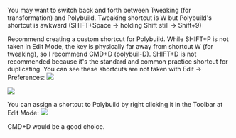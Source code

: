 
You may want to switch back and forth between Tweaking (for transformation) and Polybuild. Tweaking shortcut is W but Polybuild's shortcut is awkward (SHIFT+Space -> holding Shift still -> Shift+9)

Recommend creating a custom shortcut for Polybuild. While SHIFT+P is not taken in Edit Mode, the key is physically far away from shortcut W (for tweaking), so I recommend CMD+D (polybuil-D).  SHIFT+D is not recommended because it's the standard and common practice shortcut for duplicating. You can see these shortcuts are not taken with Edit -> Preferences:
![](https://i.imgur.com/SEIbQFT.png)

![](https://i.imgur.com/iVeuz01.png)


You can assign a shortcut to Polybuild by right clicking it in the Toolbar at Edit Mode:
![](https://i.imgur.com/mk2qpyV.png)

CMD+D would be a good choice.